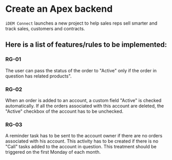 # Create an Apex backend

```iDEM Connect``` launches a new project to help sales reps sell smarter and track sales, customers and contracts.

## Here is a list of features/rules to be implemented:

### RG-01
The user can pass the status of the order to "Active" only if the order in question has related products".

### RG-02
When an order is added to an account, a custom field "Active" is checked automatically.
If all the orders associated with this account are deleted, the "Active" checkbox of the account has to be unchecked.

### RG-03
A reminder task has to be sent to the account owner if there are no orders associated with his account.
This activity has to be created if there is no "Call" tasks added to the account in question. 
This treatment should be triggered on the first Monday of each month. 
